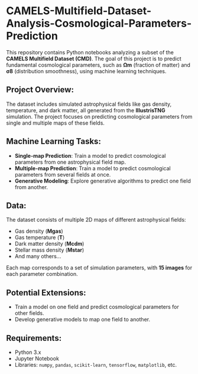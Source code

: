 # CAMELS-Multifield-Dataset-Analysis-Cosmological-Parameters-Prediction
This repository contains Python notebooks analyzing a subset of the **CAMELS Multifield Dataset (CMD)**. The goal of this project is to predict fundamental cosmological parameters, such as **Ωm** (fraction of matter) and **σ8** (distribution smoothness), using machine learning techniques.

## Project Overview:
The dataset includes simulated astrophysical fields like gas density, temperature, and dark matter, all generated from the **IllustrisTNG** simulation. The project focuses on predicting cosmological parameters from single and multiple maps of these fields.

## Machine Learning Tasks:
- **Single-map Prediction**: Train a model to predict cosmological parameters from one astrophysical field map.
- **Multiple-map Prediction**: Train a model to predict cosmological parameters from several fields at once.
- **Generative Modeling**: Explore generative algorithms to predict one field from another.

## Data:
The dataset consists of multiple 2D maps of different astrophysical fields:
- Gas density (**Mgas**)
- Gas temperature (**T**)
- Dark matter density (**Mcdm**)
- Stellar mass density (**Mstar**)
- And many others...

Each map corresponds to a set of simulation parameters, with **15 images** for each parameter combination.

## Potential Extensions:
- Train a model on one field and predict cosmological parameters for other fields.
- Develop generative models to map one field to another.

## Requirements:
- Python 3.x
- Jupyter Notebook
- Libraries: `numpy`, `pandas`, `scikit-learn`, `tensorflow`, `matplotlib`, etc.

